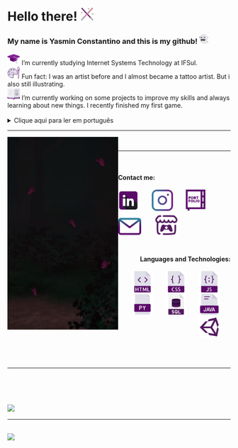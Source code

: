 <h1 color="#5A0B69"> Hello there! <img src="icons/lightsaber.png" width="30"/></h1>
<div>
  <h3 color="#E0E0E9"> My name is Yasmin Constantino and this is my github!  <img src="icons/ghost (4).png" width="22"/></h3>
</div>

  <div padding="30">
    <img src="icons/mortarboard.png" width="28"/>  I’m currently studying Internet Systems Technology at IFSul.
    <br>
    <img src="icons/palette.png" width="28"/>  Fun fact: I was an artist before and I almost became a tattoo artist. But i also still illustrating.
    <br>
    <img src="icons/book.png" width="28"/>  I’m currently working on some projects to improve my skills and always learning about new things. I recently finished my first game.
    <br>
  </div>

<br>

<section>
  <details>
    <summary>Clique aqui para ler em português</summary>
    <br>
    <p>Atualmente estou cursando Sistemas para Internet no IFSul.</p>
    <p>Fato engraçado: Eu era uma artista, quase me tornei uma tatuadora. Mas também continuo ilustrando.</p>
    <p>Estou sempre trabalhando em projetos para praticar meus conhecimentos e habilidades,a lém de estar sempre aprendendo coisas novas. Terminei recentemente meu primeiro jogo.</p>
  </details>
</section>
  <hr>
  
  <section>
  <div>
  <img src="img.png" width="250" align="left">
  <br>
  <hr>
  <br>
  <h4> Contact me:</h4>
    
  <div align="left">
      <a href="https://www.linkedin.com/in/yasmin-constantino/"><img src="icons/linkedin (2).png" width="48"/></a>
        &#8287;&#8287;&#8287;&#8287;&#8287;
      <a href="https://www.instagram.com/the.yasminconstantino/"><img src="icons/instagram (1).png" width="48"/></a>
        &#8287;&#8287;&#8287;&#8287;&#8287;
      <a href="https://yasminconstantino.github.io/newPortfolio/"><img src="icons/portfolio (1).png" width="48"/></a>
        &#8287;&#8287;&#8287;&#8287;&#8287;
      <a href='mailto:theyasminconstantino@gmail.com'><img src="icons/email (1).png" width="52"/></a>
        &#8287;&#8287;&#8287;&#8287;&#8287;
      <a href='https://yasminconstantino.itch.io/'><img src="icons/itch-io.png" width="58"/></a>
        &#8287;&#8287;&#8287;&#8287;&#8287;
  </div>
    
  <br>
  <div align="right">
      <h4> Languages and Technologies:</h4>
      <img src="icons/html (3).png" width="48"/>
      &#8287;&#8287;&#8287;&#8287;&#8287;
      <img src="icons/css (1).png" width="48"/>
      &#8287;&#8287;&#8287;&#8287;&#8287;
      <img src="icons/javascript.png" width="48"/>
      &#8287;&#8287;&#8287;&#8287;&#8287;
      <img src="icons/python-file.png" width="48"/>
      &#8287;&#8287;&#8287;&#8287;&#8287;
      <img src="icons/sql.png" width="48"/>
      &#8287;&#8287;&#8287;&#8287;&#8287;
      <img src="icons/java.png" width="48"/>
      &#8287;&#8287;&#8287;&#8287;&#8287;
      <img src="icons/unity.png" width="48"/>
      &#8287;&#8287;&#8287;&#8287;&#8287;
    <br>
  </div>
  </div>
</section>
<br>
<br>
<br>
<hr>
<br>
<br>
<br>


<section>
<div>
<a href="https://github.com/yasminconstantino">
  <br>
  <img loading="lazy" height="180em" src="https://github-readme-stats.vercel.app/api/top-langs/?username=yasminconstantino&layout=pie&langs_count=7&theme=material-palenight"/>
  <hr>
  <br>
<img loading="lazy"  height="180em" src="https://github-readme-stats.vercel.app/api?username=yasminconstantino&show_icons=true&theme=material-palenight&include_all_commits=true&count_private=true"/>
</div>
</section>
